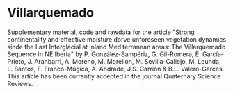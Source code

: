 # Villarquemado
Supplementary material, code and rawdata for the article "Strong continentality and effective moisture dorve unforeseen vegetation dynamics sinde the Last Interglacial at inland Mediterranean areas: The Villarquemado Sequence in NE Iberia" by P. González-Sampériz, G. Gil-Romera, E. García-Prieto, J. Aranbarri, A. Moreno, M. Morellón, M. Sevilla-Callejo, M. Leunda, L. Santos, F. Franco-Múgica, A. Andrade, J.S. Carrión & B.L. Valero-Garcés. This article has been currently accepted in the journal Quaternary Science Reviews. 

